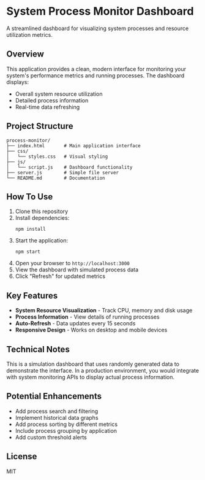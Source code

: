 # System Process Monitor Dashboard

A streamlined dashboard for visualizing system processes and resource utilization metrics.

## Overview

This application provides a clean, modern interface for monitoring your system's performance metrics and running processes. The dashboard displays:

- Overall system resource utilization
- Detailed process information
- Real-time data refreshing

## Project Structure

```
process-monitor/
├── index.html       # Main application interface
├── css/
│   └── styles.css   # Visual styling
├── js/
│   └── script.js    # Dashboard functionality
├── server.js        # Simple file server
└── README.md        # Documentation
```

## How To Use

1. Clone this repository
2. Install dependencies:
   ```
   npm install
   ```
3. Start the application:
   ```
   npm start
   ```
4. Open your browser to `http://localhost:3000`
5. View the dashboard with simulated process data
6. Click "Refresh" for updated metrics

## Key Features

- **System Resource Visualization** - Track CPU, memory and disk usage
- **Process Information** - View details of running processes
- **Auto-Refresh** - Data updates every 15 seconds
- **Responsive Design** - Works on desktop and mobile devices

## Technical Notes

This is a simulation dashboard that uses randomly generated data to demonstrate the interface. In a production environment, you would integrate with system monitoring APIs to display actual process information.

## Potential Enhancements

- Add process search and filtering
- Implement historical data graphs
- Add process sorting by different metrics
- Include process grouping by application
- Add custom threshold alerts

## License

MIT 